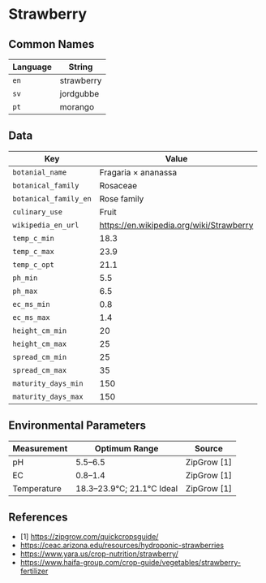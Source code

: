 # Strawberry

## Common Names

Language|String
-|-
`en`|strawberry
`sv`|jordgubbe
`pt`|morango


## Data

Key|Value
-|-
`botanial_name`|Fragaria × ananassa
`botanical_family`|Rosaceae
`botanical_family_en`|Rose family
`culinary_use`|Fruit
`wikipedia_en_url`|https://en.wikipedia.org/wiki/Strawberry
`temp_c_min`|18.3
`temp_c_max`|23.9
`temp_c_opt`|21.1
`ph_min`|5.5
`ph_max`|6.5
`ec_ms_min`|0.8
`ec_ms_max`|1.4
`height_cm_min`|20
`height_cm_max`|25
`spread_cm_min`|25
`spread_cm_max`|35
`maturity_days_min`|150
`maturity_days_max`|150


## Environmental Parameters

Measurement | Optimum Range | Source
--- | --- | ---
pH | 5.5–6.5 | ZipGrow [1]
EC | 0.8–1.4 | ZipGrow [1]
Temperature | 18.3–23.9°C; 21.1°C Ideal | ZipGrow [1]


## References

* [1] https://zipgrow.com/quickcropsguide/
* https://ceac.arizona.edu/resources/hydroponic-strawberries
* https://www.yara.us/crop-nutrition/strawberry/
* https://www.haifa-group.com/crop-guide/vegetables/strawberry-fertilizer